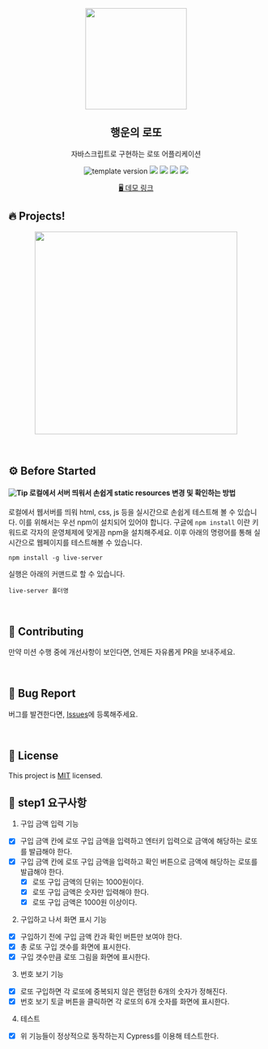 <p align="middle" >
  <img width="200px;" src="./src/images/lotto_ball.png"/>
</p>
<h2 align="middle">행운의 로또</h2>
<p align="middle">자바스크립트로 구현하는 로또 어플리케이션</p>
<p align="middle">
  <img src="https://img.shields.io/badge/version-1.0.0-blue?style=flat-square" alt="template version"/>
  <img src="https://img.shields.io/badge/language-html-red.svg?style=flat-square"/>
  <img src="https://img.shields.io/badge/language-css-blue.svg?style=flat-square"/>
  <img src="https://img.shields.io/badge/language-js-yellow.svg?style=flat-square"/>
  <img src="https://img.shields.io/badge/license-MIT-brightgreen.svg?style=flat-square"/>
</p>

<p align="middle">
  <a href="https://next-step.github.io/js-lotto">🖥️ 데모 링크</a>
</p>

## 🔥 Projects!

<p align="middle">
  <img width="400" src="./src/images/lotto_ui.png">
</p>

<br>

## ⚙️ Before Started

#### <img alt="Tip" src="https://img.shields.io/static/v1.svg?label=&message=Tip&style=flat-square&color=673ab8"> 로컬에서 서버 띄워서 손쉽게 static resources 변경 및 확인하는 방법

로컬에서 웹서버를 띄워 html, css, js 등을 실시간으로 손쉽게 테스트해 볼 수 있습니다. 이를 위해서는 우선 npm이 설치되어 있어야 합니다. 구글에 `npm install` 이란 키워드로 각자의 운영체제에 맞게끔 npm을 설치해주세요. 이후 아래의 명령어를 통해 실시간으로 웹페이지를 테스트해볼 수 있습니다.

```
npm install -g live-server
```

실행은 아래의 커맨드로 할 수 있습니다.

```
live-server 폴더명
```

<br/>

## 👏 Contributing

만약 미션 수행 중에 개선사항이 보인다면, 언제든 자유롭게 PR을 보내주세요.

<br/>

## 🐞 Bug Report

버그를 발견한다면, [Issues](https://github.com/next-step/js-lotto/issues)에 등록해주세요.

<br/>

## 📝 License

This project is [MIT](https://github.com/next-step/js-lotto/blob/main/LICENSE) licensed.

## 🎯 step1 요구사항
1. 구입 금액 입력 기능
- [x] 구입 금액 칸에 로또 구입 금액을 입력하고 엔터키 입력으로 금액에 해당하는 로또를 발급해야 한다.
- [x] 구입 금액 칸에 로또 구입 금액을 입력하고 확인 버튼으로 금액에 해당하는 로또를 발급해야 한다.
  - [x] 로또 구입 금액의 단위는 1000원이다.
  - [x] 로또 구입 금액은 숫자만 입력해야 한다.
  - [x] 로또 구입 금액은 1000원 이상이다.
2. 구입하고 나서 화면 표시 기능
- [x] 구입하기 전에 구입 금액 칸과 확인 버튼만 보여야 한다.
- [x] 총 로또 구입 갯수를 화면에 표시한다.
- [x] 구입 갯수만큼 로또 그림을 화면에 표시한다.
3. 번호 보기 기능
- [x] 로또 구입하면 각 로또에 중복되지 않은 랜덤한 6개의 숫자가 정해진다.
- [x] 번호 보기 토글 버튼을 클릭하면 각 로또의 6개 숫자를 화면에 표시한다.
4. 테스트
- [x] 위 기능들이 정상적으로 동작하는지 Cypress를 이용해 테스트한다.